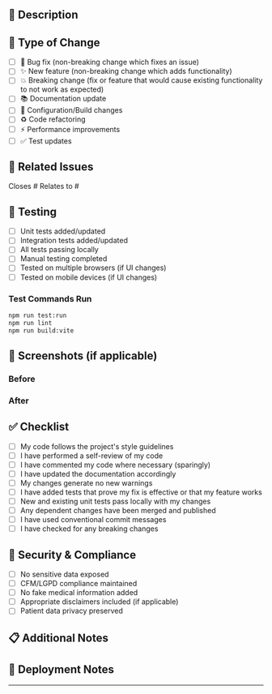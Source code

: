 ## 📝 Description

<!-- Provide a brief description of the changes in this PR -->

## 🔄 Type of Change

<!-- Mark the relevant option with an "x" -->

- [ ] 🐛 Bug fix (non-breaking change which fixes an issue)
- [ ] ✨ New feature (non-breaking change which adds functionality)
- [ ] 💥 Breaking change (fix or feature that would cause existing functionality to not work as expected)
- [ ] 📚 Documentation update
- [ ] 🔧 Configuration/Build changes
- [ ] ♻️ Code refactoring
- [ ] ⚡ Performance improvements
- [ ] ✅ Test updates

## 🎯 Related Issues

<!-- Link to related issues. Use "Closes #123" to auto-close issues -->

Closes #
Relates to #

## 🧪 Testing

<!-- Describe the tests you ran and how to reproduce them -->

- [ ] Unit tests added/updated
- [ ] Integration tests added/updated
- [ ] All tests passing locally
- [ ] Manual testing completed
- [ ] Tested on multiple browsers (if UI changes)
- [ ] Tested on mobile devices (if UI changes)

### Test Commands Run

```bash
npm run test:run
npm run lint
npm run build:vite
```

## 📸 Screenshots (if applicable)

<!-- Add screenshots for UI changes -->

### Before
<!-- Screenshot before changes -->

### After
<!-- Screenshot after changes -->

## ✅ Checklist

<!-- Mark completed items with an "x" -->

- [ ] My code follows the project's style guidelines
- [ ] I have performed a self-review of my code
- [ ] I have commented my code where necessary (sparingly)
- [ ] I have updated the documentation accordingly
- [ ] My changes generate no new warnings
- [ ] I have added tests that prove my fix is effective or that my feature works
- [ ] New and existing unit tests pass locally with my changes
- [ ] Any dependent changes have been merged and published
- [ ] I have used conventional commit messages
- [ ] I have checked for any breaking changes

## 🔐 Security & Compliance

<!-- For medical platform compliance -->

- [ ] No sensitive data exposed
- [ ] CFM/LGPD compliance maintained
- [ ] No fake medical information added
- [ ] Appropriate disclaimers included (if applicable)
- [ ] Patient data privacy preserved

## 📋 Additional Notes

<!-- Any additional information that reviewers should know -->

## 🚀 Deployment Notes

<!-- Special instructions for deployment, if any -->

---

<!-- 
Remember to use conventional commit format for PR title:
- feat: add new feature
- fix: resolve bug
- docs: update documentation
- style: code formatting
- refactor: code restructuring
- perf: performance improvement
- test: add or update tests
- build: build system changes
- ci: CI/CD changes
- chore: maintenance tasks
-->
